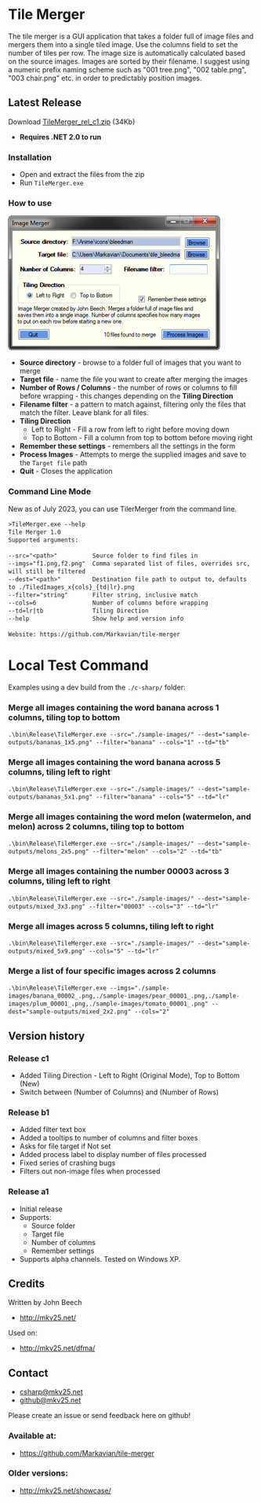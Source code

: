 Tile Merger
===========

The tile merger is a GUI application that takes a folder full of image files and mergers them into a single tiled image. Use the columns field to set the number of tiles per row. The image size is automatically calculated based on the source images. Images are sorted by their filename. I suggest using a numeric prefix naming scheme such as "001 tree.png", "002 table.png", "003 chair.png" etc. in order to predictably position images.

Latest Release
--------------
Download [TileMerger_rel_c1.zip](https://cdn.rawgit.com/Markavian/tile-merger/bb84593c5712c202e2c602a40f13bf8234361b4b/c-sharp/releases/TileMerger_rel_c1.zip) (34Kb)

* **Requires .NET 2.0 to run**

### Installation
* Open and extract the files from the zip
* Run `TileMerger.exe`

### How to use

![image](./c-sharp/build/2011-11-29%20Tile%20Merger%20preview%20c1.png)

* **Source directory** - browse to a folder full of images that you want to merge
* **Target file** - name the file you want to create after merging the images
* **Number of Rows / Columns** - the number of rows or columns to fill before wrapping - this changes depending on the **Tiling Direction**
* **Filename filter** - a pattern to match against, filtering only the files that match the filter. Leave blank for all files.
* **Tiling Direction** 
  * Left to Right - Fill a row from left to right before moving down
  * Top to Bottom - Fill a column from top to bottom before moving right
* **Remember these settings** - remembers all the settings in the form
* **Process Images** - Attempts to merge the supplied images and save to the `Target file` path
* **Quit** - Closes the application


### Command Line Mode

New as of July 2023, you can use TilerMerger from the command line.

```
>TileMerger.exe --help
Tile Merger 1.0
Supported arguments:

--src="<path>"          Source folder to find files in
--imgs="f1.png,f2.png"  Comma separated list of files, overrides src, will still be filtered
--dest="<path>"         Destination file path to output to, defaults to ./TiledImages_x{cols}_{td|lr}.png
--filter="string"       Filter string, inclusive match
--cols=6                Number of columns before wrapping
--td=lr|tb              Tiling Direction
--help                  Show help and version info

Website: https://github.com/Markavian/tile-merger
```

# Local Test Command

Examples using a dev build from the `./c-sharp/` folder:

### Merge all images containing the word banana across 1 columns, tiling top to bottom

```
.\bin\Release\TileMerger.exe --src="./sample-images/" --dest="sample-outputs/bananas_1x5.png" --filter="banana" --cols="1" --td="tb"
```

### Merge all images containing the word banana across 5 columns, tiling left to right

```
.\bin\Release\TileMerger.exe --src="./sample-images/" --dest="sample-outputs/bananas_5x1.png" --filter="banana" --cols="5" --td="lr"
```

### Merge all images containing the word melon (watermelon, and melon) across 2 columns, tiling top to bottom

```
.\bin\Release\TileMerger.exe --src="./sample-images/" --dest="sample-outputs/melons_2x5.png" --filter="melon" --cols="2" --td="tb"
```

### Merge all images containing the number 00003 across 3 columns, tiling left to right

```
.\bin\Release\TileMerger.exe --src="./sample-images/" --dest="sample-outputs/mixed_3x3.png" --filter="00003" --cols="3" --td="lr"
```

### Merge all images across 5 columns, tiling left to right

```
.\bin\Release\TileMerger.exe --src="./sample-images/" --dest="sample-outputs/mixed_5x9.png" --cols="5" --td="lr"
```

### Merge a list of four specific images across 2 columns

```
.\bin\Release\TileMerger.exe --imgs="./sample-images/banana_00002_.png,./sample-images/pear_00001_.png,./sample-images/plum_00001_.png,./sample-images/tomato_00001_.png" --dest="sample-outputs/mixed_2x2.png" --cols="2"
```

Version history
---------------

### Release c1 
* Added Tiling Direction - Left to Right (Original Mode), Top to Bottom (New)
* Switch between (Number of Columns) and (Number of Rows)

### Release b1
* Added filter text box
* Added a tooltips to number of columns and filter boxes
* Asks for file target if Not set
* Added process label to display number of files processed
* Fixed series of crashing bugs
* Filters out non-image files when processed

### Release a1
* Initial release
* Supports:
  * Source folder
  * Target file
  * Number of columns
  * Remember settings
* Supports alpha channels. Tested on Windows XP.

Credits
-------
Written by John Beech
* http://mkv25.net/

Used on:
* http://mkv25.net/dfma/

Contact
-------
* csharp@mkv25.net
* github@mkv25.net

Please create an issue or send feedback here on github!

### Available at:
* https://github.com/Markavian/tile-merger

### Older versions:
* http://mkv25.net/showcase/


